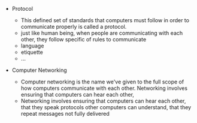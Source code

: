 * Protocol
  * This defined set of standards that computers must follow in order to communicate properly is called a protocol.
  * just like human being, when people are communicating with each other, they follow specific of rules to communicate
   * language
   * etiquette
   * ...

* Computer Networking
  * Computer networking is the name we've given to the full scope of how computers communicate with each other. Networking involves ensuring that computers can hear each other,
  * Networking involves ensuring that computers can hear each other, that they speak protocols other computers can understand, that they repeat messages not fully delivered
